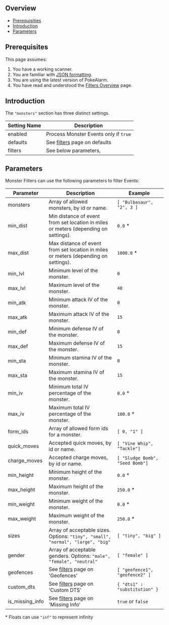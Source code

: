 ## Overview

* [Prerequisities](#prerequisites)
* [Introduction](#introduction)
* [Parameters](#parameters)

## Prerequisites
This page assumes:

1. You have a working scanner.
2. You are familiar with
[JSON formatting](https://www.w3schools.com/js/js_json_intro.asp).
3. You are using the latest version of PokeAlarm.
4. You have read and understood the [Filters Overview](filters_overview)
page.

## Introduction

The `"monsters"` section has three distinct settings.

| Setting Name         | Description                                   |
| -------------------- |---------------------------------------------- |
| enabled              | Process Monster Events only if `true`         |
| defaults             | See [filters](fitlers#defaults) page on defaults|
| filters              | See below parameters,                           |

## Parameters

Monster Filters can use the following parameters to filter Events:

| Parameter   | Description                                  | Example |
| ----------- |--------------------------------------------- |---------|
| monsters    | Array of allowed monsters, by id or name.    | `[ "Bulbasaur", "2", 3 ]`|
| min_dist    | Min distance of event from set location in miles or meters (depending on settings). | `0.0` *|
| max_dist    | Max distance of event from set location in miles or meters (depending on settings). | `1000.0` *|
| min_lvl     | Minimum level of the monster.                | `0`     |
| max_lvl     | Maximum level of the monster.                | `40`    |
| min_atk     | Minimum attack IV of the monster.            | `0`     |
| max_atk     | Maximum attack IV of the monster.            | `15`    |
| min_def     | Minimum defense IV of the monster.           | `0`     |
| max_def     | Maximum defense IV of the monster.           | `15`    |
| min_sta     | Minimum stamina IV of the monster.           | `0`     |
| max_sta     | Maximum stamina IV of the monster.           | `15`    |
| min_iv      | Minimum total IV percentage of the monster.  | `0.0` * |
| max_iv      | Maximum total IV percentage of the monster.  | `100.0` * |
| form_ids    | Array of allowed form ids for a monster.     | `[ 0, "1" ]`   |
| quick_moves | Accepted quick moves, by id or name.         | `[ "Vine Whip", "Tackle"]` |
| charge_moves | Accepted charge moves, by id or name.       | `[ "Sludge Bomb", "Seed Bomb"]` |
| min_height  | Minimum height of the monster.               | `0.0` * |
| max_height  | Maximum height of the monster.               | `250.0` * |
| min_weight  | Minimum weight of the monster.               | `0.0` * |
| max_weight  | Maximum weight of the monster.               | `250.0` * |
| sizes       | Array of acceptable sizes. Options: `"tiny", "small", "normal", "large", "big"` | `[ "tiny", "big" ]` |
| gender       | Array of acceptable genders. Options: `"male", "female", "neutral"` | `[ "female" ]` |
| geofences   | See [filters](fitlers#defaults) page on 'Geofences'    | `[ "geofence1", "geofence2" ]` |
| custom_dts  | See [filters](fitlers#defaults) page on 'Custom DTS'   | `{ "dts1" : "substitution" }` |
| is_missing_info | See [filters](fitlers#defaults) page on 'Missing Info' | `true` or `false` |
\* Floats can use `"inf"` to represent infinity
